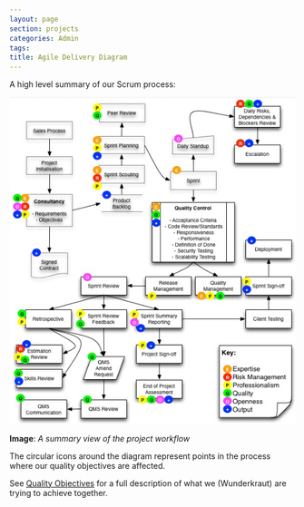 ```yaml
---
layout: page
section: projects
categories: Admin
tags:
title: Agile Delivery Diagram
---
```


A high level summary of our Scrum process:

![image](/public/images/project-workflow.png)

**Image**: <i>A summary view of the project workflow</i>

The circular icons around the diagram represent points in the process where our quality objectives are affected.

See [Quality Objectives](/company/quality-objectives/) for a full description of what we (Wunderkraut) are trying to achieve together.
